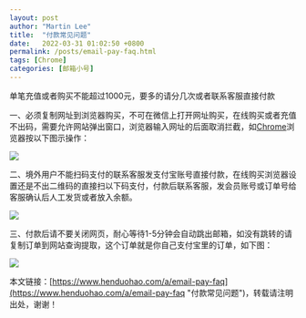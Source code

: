 ```yaml
---
layout: post  
author: "Martin Lee"  
title:  "付款常见问题"  
date:   2022-03-31 01:02:50 +0800  
permalink: /posts/email-pay-faq.html  
tags: [Chrome]  
categories: [邮箱小号]  
---
```

单笔充值或者购买不能超过1000元，要多的请分几次或者联系客服直接付款




一、必须复制网址到浏览器购买，不可在微信上打开网址购买，在线购买或者充值不出码，需要允许网站弹出窗口，浏览器输入网址的后面取消拦截，如[Chrome](https://www.henduohao.com/tag/chrome "Google Chrome是一款由Google公司开发的网页浏览器。")浏览器按以下图示操作：

![](https://p3-juejin.byteimg.com/tos-cn-i-k3u1fbpfcp/896fb9a292c749e889f966edc3e791bc~tplv-k3u1fbpfcp-zoom-1.image)

二、境外用户不能扫码支付的联系客服发支付宝账号直接付款，在线购买浏览器设置还是不出二维码的直接扫以下码支付，付款后联系客服，发会员账号或订单号给客服确认后人工发货或者放入余额。

![](https://p3-juejin.byteimg.com/tos-cn-i-k3u1fbpfcp/c9a80eaa85a24a7a8cf578687b76b4a8~tplv-k3u1fbpfcp-zoom-1.image)

三、付款后请不要关闭网页，耐心等待1-5分钟会自动跳出邮箱，如没有跳转的请复制订单到网站查询提取，这个订单就是你自己支付宝里的订单，如下图：

![](https://p3-juejin.byteimg.com/tos-cn-i-k3u1fbpfcp/b7eae1f59f3a40e6955fdeb0d7d94f67~tplv-k3u1fbpfcp-zoom-1.image)

本文链接：[https://www.henduohao.com/a/email-pay-faq](https://www.henduohao.com/a/email-pay-faq "付款常见问题")，转载请注明出处，谢谢！